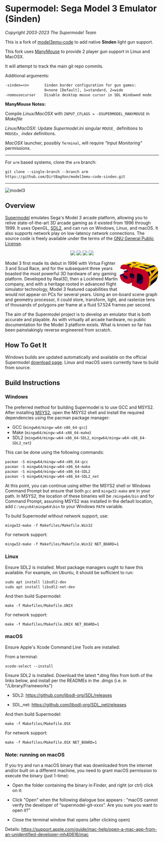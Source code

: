 # Supermodel: Sega Model 3 Emulator (Sinden)
*Copyright 2003-2023 The Supermodel Team*

This is a fork of [model3emu-code](https://www.supermodel3.com) to add native **Sinden** light gun support.

This fork uses [ManyMouse](https://github.com/icculus/manymouse) to provide 2 player gun support in Linux and MacOSX.

It will attempt to track the main git repo commits.

Additional arguments:

    -sinden=<n>       Sinden border configuration for gun games:
                      0=none [Default], 1=standard, 2=wide
    -nomousecursor    Disable desktop mouse cursor in SDL Windowed mode

**ManyMouse Notes:**

Compile _Linux/MacOSX_ with `INPUT_CFLAGS = -DSUPERMODEL_MANYMOUSE` in _Makefile_

_Linux/MacOSX_: Update _Supermodel.ini_ singular `MOUSE_` definitions to `MOUSEx_` _index_ definitions.

_MacOSX_ launcher, possibly `Terminal`, will require _"Input Monitoring"_ permissions.

---

For `arm` based systems, clone the `arm` branch:

    git clone --single-branch --branch arm https://github.com/DirtBagXon/model3emu-code-sinden.git

---

![model3](screenshot.png)

## Overview

[Supermodel](https://supermodel3.com) emulates Sega's Model 3 arcade platform, allowing you to relive state-of-the-art 3D arcade gaming as it existed from 1996 through 1999. It uses OpenGL, [SDL2](https://libsdl.org), and can run on Windows, Linux, and macOS. It also supports network play on low-latency network connections. The source code is freely available under the terms of the [GNU General Public License](http://www.gnu.org/copyleft/gpl.html).

<p align="center">
  <img src="Docs/Images/Daytona2_1.gif" height="250" /> <img src="Docs/Images/LAMachin.gif" height="250" />
  <img src="Docs/Images/StarWars.gif" height="250" /> <img src="Docs/Images/FVipers2.gif" height="250" />
</p>

<img src="Docs/Images/Real3D_Logo.png" align="right" height="100"> Model 3 first made its debut in 1996 with Virtua Fighter 3 and Scud Race, and for the subsequent three years boasted the most powerful 3D hardware of any gaming platform. Developed by Real3D, then a Lockheed Martin company, and with a heritage rooted in advanced flight simulator technology, Model 3 featured capabilities that would not appear on PCs for several years. Using an on-board scene graph and geometry processor, it could store, transform, light, and rasterize tens of thousands of polygons per frame at a fluid 57.524 frames per second.

The aim of the Supermodel project is to develop an emulator that is both accurate and playable. As with virtually all arcade hardware, no public documentation for the Model 3 platform exists. What is known so far has been painstakingly reverse engineered from scratch.

## How To Get It

Windows builds are updated automatically and available on the official Supermodel [download page](https://supermodel3.com/Download.html). Linux and macOS users currently have to build from source.

## Build Instructions

### Windows

The preferred method for building Supermodel is to use GCC and MSYS2. After installing [MSYS2](https://msys2.org), open the MSYS2 shell and install the required dependencies using the pacman package manager:

- GCC (```mingw64/mingw-w64-x86_64-gcc```)
- Make (```mingw64/mingw-w64-x86_64-make```)
- SDL2 (```mingw64/mingw-w64-x86_64-SDL2```, ```mingw64/mingw-w64-x86_64-SDL2_net```)

This can be done using the following commands:

```
pacman -S mingw64/mingw-w64-x86_64-gcc
pacman -S mingw64/mingw-w64-x86_64-make
pacman -S mingw64/mingw-w64-x86_64-SDL2
pacman -S mingw64/mingw-w64-x86_64-SDL2_net
```

At this point, you can continue using either the MSYS2 shell or Windows Command Prompt but ensure that both ```gcc``` and ```mingw32-make``` are in your path. In MSYS2, the location of these binaries will be ```/mingw64/bin``` and for Command Prompt, assuming MSYS2 was installed in the default location, add ```C:\msys64\mingw64\bin``` to your Windows ```PATH``` variable.

To build Supermodel without network support, use:

```
mingw32-make -f Makefiles/Makefile.Win32
```

For network support:

```
mingw32-make -f Makefiles/Makefile.Win32 NET_BOARD=1
```

### Linux

Ensure SDL2 is installed. Most package managers ought to have this available. For example, on Ubuntu, it should be sufficient to run:

```
sudo apt install libsdl2-dev
sudo apt install libsdl2-net-dev
```

And then build Supermodel:

```
make -f Makefiles/Makefile.UNIX
```

For network support:

```
make -f Makefiles/Makefile.UNIX NET_BOARD=1
```

### macOS

Ensure Apple's Xcode Command Line Tools are installed:

From a terminal:
```
xcode-select --install
```

Ensure SDL2 is installed.  Download the latest *.dmg files from both of the links below, and install per the READMEs in the .dmgs (i.e. in "/Library/Frameworks")

* SDL2: https://github.com/libsdl-org/SDL/releases

* SDL_net: https://github.com/libsdl-org/SDL_net/releases


And then build Supermodel:

```
make -f Makefiles/Makefile.OSX
```

For network support:

```
make -f Makefiles/Makefile.OSX NET_BOARD=1
```

### Note: running on macOS
If you try and run a macOS binary that was downloaded from the internet and/or built on a different machine, you need to grant macOS permission to execute the binary (just 1-time):

* Open the folder containing the binary in Finder, and right (or ctrl) click on it:

* Click "Open" when the following dialogue box appears : "macOS cannot verify the developer of “supermodel-git-xxxx”. Are you sure you want to open it?"

* Close the terminal window that opens (after clicking open)

Details: https://support.apple.com/guide/mac-help/open-a-mac-app-from-an-unidentified-developer-mh40616/mac
